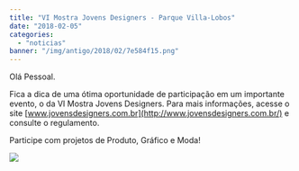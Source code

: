 ```yaml
---
title: "VI Mostra Jovens Designers - Parque Villa-Lobos"
date: "2018-02-05"
categories: 
  - "noticias"
banner: "/img/antigo/2018/02/7e584f15.png"
---
```


Olá Pessoal.

Fica a dica de uma ótima oportunidade de participação em um importante evento, o da VI Mostra Jovens Designers. Para mais informações, acesse o site [www.jovensdesigners.com.br](http://www.jovensdesigners.com.br/) e consulte o regulamento.

Participe com projetos de Produto, Gráfico e Moda!

![](/img/antigo/2018/02/7e584f15.png)

